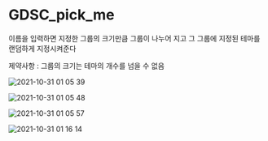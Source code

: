 # GDSC_pick_me
이름을 입력하면 지정한 그룹의 크기만큼 그룹이 나누어 지고
그 그룹에 지정된 테마를 랜덤하게 지정시켜준다

제약사항 : 그룹의 크기는 테마의 개수를 넘을 수 없음

![2021-10-31 01 05 39](https://user-images.githubusercontent.com/87767242/139540811-b9faaef4-a239-427f-8c51-615fe72c9c3a.png)


![2021-10-31 01 05 48](https://user-images.githubusercontent.com/87767242/139540812-74100990-55e1-4113-b5bf-667f4cb266a0.png)


![2021-10-31 01 05 57](https://user-images.githubusercontent.com/87767242/139540813-0dc95846-1d69-43bb-aedd-ebc2a5b98d58.png)


![2021-10-31 01 16 14](https://user-images.githubusercontent.com/87767242/139540941-6d3b46de-fc20-443c-96e4-5bdb059fc5f5.png)
